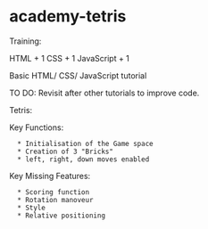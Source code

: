 # academy-tetris # 

Training:

HTML + 1
CSS + 1
JavaScript + 1

Basic HTML/ CSS/ JavaScript tutorial 

TO DO: 
  Revisit after other tutorials to improve code.

Tetris:

Key Functions:

      * Initialisation of the Game space
      * Creation of 3 "Bricks"
      * left, right, down moves enabled

Key Missing Features:

      * Scoring function
      * Rotation manoveur 
      * Style
      * Relative positioning 
